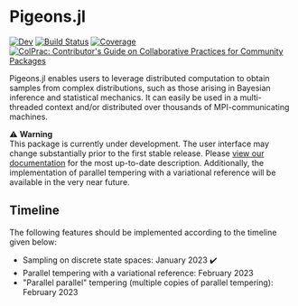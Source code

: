 # Pigeons.jl

<!---
[![Stable](https://img.shields.io/badge/docs-stable-blue.svg)](https://github.com/Julia-Tempering/Pigeons.jl/stable/)
--->
[![Dev](https://img.shields.io/badge/docs-dev-blue.svg)](https://julia-tempering.github.io/Pigeons.jl/dev/)
[![Build Status](https://github.com/Julia-Tempering/Pigeons.jl/actions/workflows/CI.yml/badge.svg?branch=main)](https://github.com/Julia-Tempering/Pigeons.jl/actions/workflows/CI.yml?query=branch%3Amain)
[![Coverage](https://codecov.io/gh/Julia-Tempering/Pigeons.jl/branch/main/graph/badge.svg)](https://codecov.io/gh/Julia-Tempering/Pigeons.jl)
[![ColPrac: Contributor's Guide on Collaborative Practices for Community Packages](https://img.shields.io/badge/ColPrac-Contributor's%20Guide-blueviolet)](https://github.com/SciML/ColPrac)

Pigeons.jl enables users to leverage distributed computation to obtain samples from complex distributions, such as those arising in Bayesian inference and statistical mechanics. It can easily be used in a multi-threaded context and/or distributed over thousands of MPI-communicating machines.

:warning: **Warning** <br>
This package is currently under development. The user interface may change substantially prior to the first stable release.
Please [view our documentation](https://julia-tempering.github.io/Pigeons.jl/dev/) for the most up-to-date description. Additionally, the implementation of parallel tempering
with a variational reference will be available in the very near future.


## Timeline

The following features should be implemented according to the timeline given below:
- Sampling on discrete state spaces: January 2023 :heavy_check_mark:
- Parallel tempering with a variational reference: February 2023
- "Parallel parallel" tempering (multiple copies of parallel tempering): February 2023

